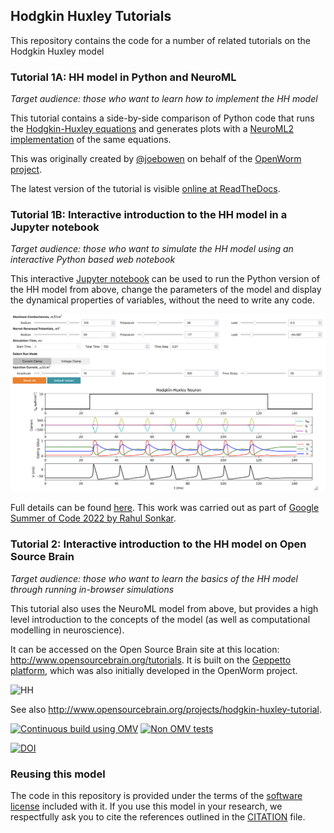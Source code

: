 ## Hodgkin Huxley Tutorials

This repository contains the code for a number of related tutorials on the Hodgkin Huxley model

### Tutorial 1A: HH model in Python and NeuroML

*Target audience: those who want to learn how to implement the HH model*

This tutorial contains a side-by-side comparison of Python code that runs the [Hodgkin-Huxley equations](https://en.wikipedia.org/wiki/Hodgkin%E2%80%93Huxley_model) and generates plots with a [NeuroML2 implementation](http://journal.frontiersin.org/Journal/10.3389/fninf.2014.00079/abstract) of the same equations.  

This was originally created by [@joebowen](https://github.com/joebowen) on behalf of the [OpenWorm project](http://www.openworm.org).  

The latest version of the tutorial is visible [online at ReadTheDocs](http://hodgkin-huxley-tutorial.readthedocs.org/en/latest/).

### Tutorial 1B: Interactive introduction to the HH model in a Jupyter notebook

*Target audience: those who want to simulate the HH model using an interactive Python based web notebook*

This interactive [Jupyter notebook](https://jupyter.org/) can be used to run the Python version of the HH model from above, change the parameters of the model and display the dynamical properties of variables, without the need to write any code.

<p align="center"><kbd><img src="notebooks/HH_Jupyter.png"/></kbd></p>

Full details can be found [here](notebooks/Python_HH_version/README.md). This work was carried out as part of [Google Summer of Code 2022 by Rahul Sonkar](notebooks/GSoC_2022_Submission/GSoC_Documentation.md).

### Tutorial 2: Interactive introduction to the HH model on Open Source Brain

*Target audience: those who want to learn the basics of the HH model through running in-browser simulations*

This tutorial also uses the NeuroML model from above, but provides a high level introduction to the concepts of the model (as well as computational modelling in neuroscience).

It can be accessed on the Open Source Brain site at this location: http://www.opensourcebrain.org/tutorials. It is built on the [Geppetto platform](http://www.geppetto.org/), which was also initially developed in the OpenWorm project.

![HH](https://raw.githubusercontent.com/openworm/hodgkin_huxley_tutorial/master/Tutorial2/NeuroML2/images/HH_OSB.png)

See also http://www.opensourcebrain.org/projects/hodgkin-huxley-tutorial.

[![Continuous build using OMV](https://github.com/openworm/hodgkin_huxley_tutorial/actions/workflows/main.yml/badge.svg)](https://github.com/openworm/hodgkin_huxley_tutorial/actions/workflows/main.yml) [![Non OMV tests](https://github.com/openworm/hodgkin_huxley_tutorial/actions/workflows/non-omv.yml/badge.svg)](https://github.com/openworm/hodgkin_huxley_tutorial/actions/workflows/non-omv.yml)

[![DOI](https://zenodo.org/badge/DOI/10.5281/zenodo.1493456.svg)](https://doi.org/10.5281/zenodo.1493456)



### Reusing this model

The code in this repository is provided under the terms of the [software license](LICENSE) included with it. If you use this model in your research, we respectfully ask you to cite the references outlined in the [CITATION](CITATION.md) file.
